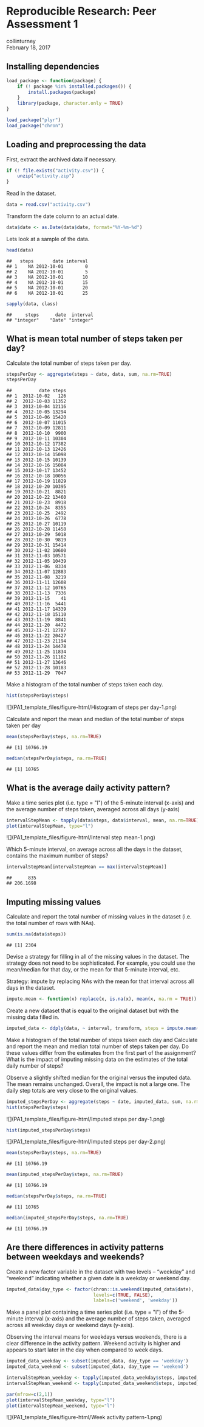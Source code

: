 # Reproducible Research: Peer Assessment 1
collinturney  
February 18, 2017  

## Installing dependencies


```r
load_package <- function(package) {
    if (! package %in% installed.packages()) {
        install.packages(package)
    }
    library(package, character.only = TRUE)
}

load_package("plyr")
load_package("chron")
```

## Loading and preprocessing the data

First, extract the archived data if necessary.


```r
if (! file.exists("activity.csv")) {
    unzip("activity.zip")
}
```

Read in the dataset.


```r
data = read.csv("activity.csv")
```

Transform the date column to an actual date.


```r
data$date <- as.Date(data$date, format="%Y-%m-%d")
```

Lets look at a sample of the data.


```r
head(data)
```

```
##   steps       date interval
## 1    NA 2012-10-01        0
## 2    NA 2012-10-01        5
## 3    NA 2012-10-01       10
## 4    NA 2012-10-01       15
## 5    NA 2012-10-01       20
## 6    NA 2012-10-01       25
```

```r
sapply(data, class)
```

```
##     steps      date  interval 
## "integer"    "Date" "integer"
```

## What is mean total number of steps taken per day?

Calculate the total number of steps taken per day.


```r
stepsPerDay <- aggregate(steps ~ date, data, sum, na.rm=TRUE)
stepsPerDay
```

```
##          date steps
## 1  2012-10-02   126
## 2  2012-10-03 11352
## 3  2012-10-04 12116
## 4  2012-10-05 13294
## 5  2012-10-06 15420
## 6  2012-10-07 11015
## 7  2012-10-09 12811
## 8  2012-10-10  9900
## 9  2012-10-11 10304
## 10 2012-10-12 17382
## 11 2012-10-13 12426
## 12 2012-10-14 15098
## 13 2012-10-15 10139
## 14 2012-10-16 15084
## 15 2012-10-17 13452
## 16 2012-10-18 10056
## 17 2012-10-19 11829
## 18 2012-10-20 10395
## 19 2012-10-21  8821
## 20 2012-10-22 13460
## 21 2012-10-23  8918
## 22 2012-10-24  8355
## 23 2012-10-25  2492
## 24 2012-10-26  6778
## 25 2012-10-27 10119
## 26 2012-10-28 11458
## 27 2012-10-29  5018
## 28 2012-10-30  9819
## 29 2012-10-31 15414
## 30 2012-11-02 10600
## 31 2012-11-03 10571
## 32 2012-11-05 10439
## 33 2012-11-06  8334
## 34 2012-11-07 12883
## 35 2012-11-08  3219
## 36 2012-11-11 12608
## 37 2012-11-12 10765
## 38 2012-11-13  7336
## 39 2012-11-15    41
## 40 2012-11-16  5441
## 41 2012-11-17 14339
## 42 2012-11-18 15110
## 43 2012-11-19  8841
## 44 2012-11-20  4472
## 45 2012-11-21 12787
## 46 2012-11-22 20427
## 47 2012-11-23 21194
## 48 2012-11-24 14478
## 49 2012-11-25 11834
## 50 2012-11-26 11162
## 51 2012-11-27 13646
## 52 2012-11-28 10183
## 53 2012-11-29  7047
```

Make a histogram of the total number of steps taken each day.


```r
hist(stepsPerDay$steps)
```

![](PA1_template_files/figure-html/Histogram of steps per day-1.png)<!-- -->

Calculate and report the mean and median of the total number of steps taken per day


```r
mean(stepsPerDay$steps, na.rm=TRUE)
```

```
## [1] 10766.19
```

```r
median(stepsPerDay$steps, na.rm=TRUE)
```

```
## [1] 10765
```

## What is the average daily activity pattern?

Make a time series plot (i.e. type = "l") of the 5-minute interval (x-axis) and the average number of steps taken, averaged across all days (y-axis)


```r
intervalStepMean <- tapply(data$steps, data$interval, mean, na.rm=TRUE)
plot(intervalStepMean, type="l")
```

![](PA1_template_files/figure-html/Interval step mean-1.png)<!-- -->

Which 5-minute interval, on average across all the days in the dataset, contains the maximum number of steps?


```r
intervalStepMean[intervalStepMean == max(intervalStepMean)]
```

```
##      835 
## 206.1698
```

## Imputing missing values

Calculate and report the total number of missing values in the dataset (i.e. the total number of rows with NAs).


```r
sum(is.na(data$steps))
```

```
## [1] 2304
```

Devise a strategy for filling in all of the missing values in the dataset. The strategy does not need to be sophisticated. For example, you could use the mean/median for that day, or the mean for that 5-minute interval, etc.

Strategy: impute by replacing NAs with the mean for that interval across all days in the dataset.


```r
impute.mean <- function(x) replace(x, is.na(x), mean(x, na.rm = TRUE))
```

Create a new dataset that is equal to the original dataset but with the missing data filled in.


```r
imputed_data <- ddply(data, ~ interval, transform, steps = impute.mean(steps))
```

Make a histogram of the total number of steps taken each day and Calculate and report the mean and median total number of steps taken per day. Do these values differ from the estimates from the first part of the assignment? What is the impact of imputing missing data on the estimates of the total daily number of steps?

Observe a slightly shifted median for the original versus the imputed data. The mean remains unchanged. Overall, the impact is not a large one. The daily step totals are very close to the original values.


```r
imputed_stepsPerDay <- aggregate(steps ~ date, imputed_data, sum, na.rm=TRUE)
hist(stepsPerDay$steps)
```

![](PA1_template_files/figure-html/Imputed steps per day-1.png)<!-- -->

```r
hist(imputed_stepsPerDay$steps)
```

![](PA1_template_files/figure-html/Imputed steps per day-2.png)<!-- -->


```r
mean(stepsPerDay$steps, na.rm=TRUE)
```

```
## [1] 10766.19
```

```r
mean(imputed_stepsPerDay$steps, na.rm=TRUE)
```

```
## [1] 10766.19
```

```r
median(stepsPerDay$steps, na.rm=TRUE)
```

```
## [1] 10765
```

```r
median(imputed_stepsPerDay$steps, na.rm=TRUE)
```

```
## [1] 10766.19
```

## Are there differences in activity patterns between weekdays and weekends?

Create a new factor variable in the dataset with two levels – “weekday” and “weekend” indicating whether a given date is a weekday or weekend day.


```r
imputed_data$day_type <- factor(chron::is.weekend(imputed_data$date), 
                                levels=c(TRUE, FALSE),
                                labels=c('weekend', 'weekday'))
```

Make a panel plot containing a time series plot (i.e. type = "l") of the 5-minute interval (x-axis) and the average number of steps taken, averaged across all weekday days or weekend days (y-axis).

Observing the interval means for weekdays versus weekends, there is a clear difference in the activity pattern. Weekend activity is higher and appears to start later in the day when compared to week days.


```r
imputed_data_weekday <- subset(imputed_data, day_type == 'weekday')
imputed_data_weekend <- subset(imputed_data, day_type == 'weekend')

intervalStepMean_weekday <- tapply(imputed_data_weekday$steps, imputed_data_weekday$interval, mean, na.rm=TRUE)
intervalStepMean_weekend <- tapply(imputed_data_weekend$steps, imputed_data_weekend$interval, mean, na.rm=TRUE)

par(mfrow=c(2,1))
plot(intervalStepMean_weekday, type="l")
plot(intervalStepMean_weekend, type="l")
```

![](PA1_template_files/figure-html/Week activity pattern-1.png)<!-- -->

